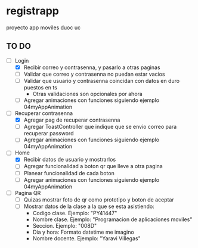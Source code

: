 # registrapp
proyecto app moviles duoc uc

## TO DO
- [ ] Login
    - [X] Recibir correo y contrasenna, y pasarlo a otras paginas
    - [ ] Validar que correo y contrasenna no puedan estar vacios
    - [ ] Validar que usuario y contrasenna coincidan con datos en duro puestos en ts
        - Otras validaciones son opcionales por ahora
    - [ ] Agregar animaciones con funciones siguiendo ejemplo 04myAppAnimation
- [ ] Recuperar contrasenna
    - [X] Agregar pag de recuperar contrasenna
    - [ ] Agregar ToastController que indique que se envio correo para recuperar password
    - [ ] Agregar animaciones con funciones siguiendo ejemplo 04myAppAnimation
- [ ] Home
    - [X] Recibir datos de usuario y mostrarlos
    - [ ] Agregar funcionalidad a boton qr que lleve a otra pagina
    - [ ] Planear funcionalidad de cada boton
    - [ ] Agregar animaciones con funciones siguiendo ejemplo 04myAppAnimation
- [ ] Pagina QR
    - [ ] Quizas mostrar foto de qr como prototipo y boton de aceptar
    - [ ] Mostrar datos de la clase a la que se esta asistiendo:
        - Codigo clase. Ejemplo: "PY41447"
        - Nombre clase. Ejemplo: "Programacion de aplicaciones moviles"
        - Seccion. Ejemplo: "008D"
        - Dia y hora: Formato datetime me imagino
        - Nombre docente. Ejemplo: "Yaravi Villegas"